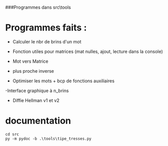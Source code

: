 ###Programmes dans src\tools

# Programmes faits : 

- Calculer le nbr de brins d'un mot

- Fonction utiles pour matrices (mat nulles, ajout, lecture dans la console)

- Mot vers Matrice

- plus proche inverse

- Optimiser les mots + bcp de fonctions auxiliaires

-Interface graphique à n_brins

- Diffie Hellman v1 et v2

# documentation

```
cd src
py -m pydoc -b .\tools\tipe_tresses.py
```

 
